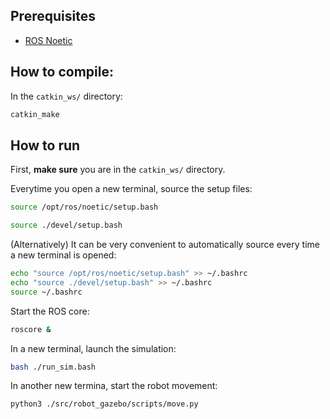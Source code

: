 ## Prerequisites
- [ROS Noetic](https://wiki.ros.org/noetic/Installation/Ubuntu)

## How to compile:
In the `catkin_ws/` directory:
```bash
catkin_make
```

## How to run
First, **make sure** you are in the `catkin_ws/` directory.

Everytime you open a new terminal, source the setup files:
```bash
source /opt/ros/noetic/setup.bash
```
```bash
source ./devel/setup.bash
```
(Alternatively) It can be very convenient to automatically source every time a new terminal is opened:
```bash
echo "source /opt/ros/noetic/setup.bash" >> ~/.bashrc
echo "source ./devel/setup.bash" >> ~/.bashrc
source ~/.bashrc
```

Start the ROS core:
```bash
roscore &
```

In a new terminal, launch the simulation:
```bash
bash ./run_sim.bash
```

In another new termina, start the robot movement:
```bash
python3 ./src/robot_gazebo/scripts/move.py
```